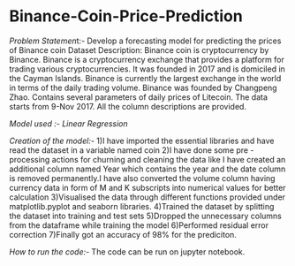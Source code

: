 # Binance-Coin-Price-Prediction

*Problem Statemen*t:- Develop a forecasting model for predicting the prices of Binance coin
Dataset Description: Binance coin is cryptocurrency by Binance. Binance is a cryptocurrency exchange that
provides a platform for trading various cryptocurrencies. It was founded in 2017 and is domiciled in the
Cayman Islands. Binance is currently the largest exchange in the world in terms of the daily trading
volume. Binance was founded by Changpeng Zhao.
Contains several parameters of daily prices of Litecoin. The data starts from 9-Nov 2017.
All the column descriptions are provided.

*Model used :- Linear Regression*

*Creation of the model:-*
1)I have imported the essential libraries and have read the dataset in a variable named coin
2)I have done some pre -processing actions for churning and cleaning the data like I have created an additional column named Year which contains the year and the date column is removed permanently.I have also converted the volume column having currency data in form of M and K subscripts into numerical values for better calculation 
3)Visualised the data through different functions provided under matplotlib.pyplot and seaborn libraries.
4)Trained the dataset by splitting the dataset into training and test sets 
5)Dropped the unnecessary columns from the dataframe while training the model
6)Performed residual error correction
7)Finally got an accuracy of 98% for the prediciton.

*How to run the code:-*
The code can be run on jupyter notebook.





